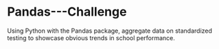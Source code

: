 # Pandas---Challenge
Using Python with the Pandas package, aggregate data on standardized testing to showcase obvious trends in school performance.
